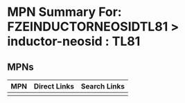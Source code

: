 



# MPN Summary For: FZEINDUCTORNEOSIDTL81 > inductor-neosid : TL81

## MPNs
  

|MPN|Direct Links|Search Links|
| :--- | :--- | :--- |
||||
